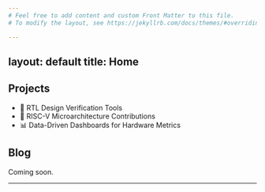 ```yaml
---
# Feel free to add content and custom Front Matter to this file.
# To modify the layout, see https://jekyllrb.com/docs/themes/#overriding-theme-defaults

---
```

layout: default
title: Home
---

## Projects

- 🔧 RTL Design Verification Tools
- 📶 RISC-V Microarchitecture Contributions
- 📊 Data-Driven Dashboards for Hardware Metrics

## Blog

Coming soon.

---
